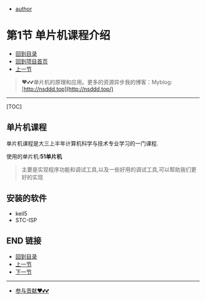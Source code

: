 + [author](https://github.com/3293172751)

# 第1节 单片机课程介绍

+ [回到目录](../README.md)
+ [回到项目首页](../../README.md)
+ [上一节](0.md)
> ❤️💕💕单片机的原理和应用。更多的资源异步我的博客：Myblog:[http://nsddd.top](http://nsddd.top/)
---
[TOC]

## 单片机课程

单片机课程是大三上半年计算机科学与技术专业学习的一门课程.

使用的单片机:**51单片机**

> 主要是实现程序功能和调试工具,以及一些好用的调试工具,可以帮助我们更好的实现



##  安装的软件

+ keil5
+ STC-ISP



## END 链接
+ [回到目录](../README.md)
+ [上一节](0.md)
+ [下一节](2.md)
---
+ [参与贡献❤️💕💕](https://github.com/3293172751/Block_Chain/blob/master/Git/git-contributor.md)